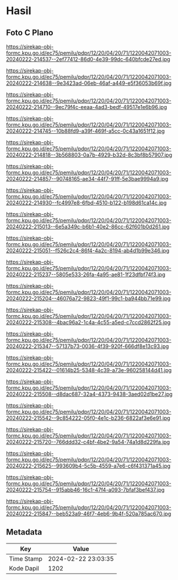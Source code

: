 # Hasil

## Foto C Plano

https://sirekap-obj-formc.kpu.go.id/ec75/pemilu/pdpr/12/20/04/20/71/1220042071003-20240222-214537--2ef77412-86d0-4e39-99dc-640bfcde27ed.jpg

https://sirekap-obj-formc.kpu.go.id/ec75/pemilu/pdpr/12/20/04/20/71/1220042071003-20240222-214638--9e3423ad-06eb-46af-a449-e5f36053b69f.jpg

https://sirekap-obj-formc.kpu.go.id/ec75/pemilu/pdpr/12/20/04/20/71/1220042071003-20240222-214710--9ec79f4c-eeaa-4ad3-bedf-49517e1e6b96.jpg

https://sirekap-obj-formc.kpu.go.id/ec75/pemilu/pdpr/12/20/04/20/71/1220042071003-20240222-214745--10b88fd9-a39f-469f-a5cc-0c43a1651f12.jpg

https://sirekap-obj-formc.kpu.go.id/ec75/pemilu/pdpr/12/20/04/20/71/1220042071003-20240222-214818--3b568803-0a7b-4929-b32d-8c3bf8b57907.jpg

https://sirekap-obj-formc.kpu.go.id/ec75/pemilu/pdpr/12/20/04/20/71/1220042071003-20240222-214857--90748165-ae34-44f7-91ff-5e3bae9994a9.jpg

https://sirekap-obj-formc.kpu.go.id/ec75/pemilu/pdpr/12/20/04/20/71/1220042071003-20240222-214930--fc4997e8-6fbd-4510-b122-b198d61ca14c.jpg

https://sirekap-obj-formc.kpu.go.id/ec75/pemilu/pdpr/12/20/04/20/71/1220042071003-20240222-215013--6e5a349c-b6b1-40e2-86cc-62f601b0d261.jpg

https://sirekap-obj-formc.kpu.go.id/ec75/pemilu/pdpr/12/20/04/20/71/1220042071003-20240222-215051--f526c2c4-86f4-4a2c-8194-ab4d1b99e346.jpg

https://sirekap-obj-formc.kpu.go.id/ec75/pemilu/pdpr/12/20/04/20/71/1220042071003-20240222-215237--5805e533-26fa-4a95-ae81-1f23dfbf74f3.jpg

https://sirekap-obj-formc.kpu.go.id/ec75/pemilu/pdpr/12/20/04/20/71/1220042071003-20240222-215204--46076a72-9823-49f1-99c1-ba944bb71e99.jpg

https://sirekap-obj-formc.kpu.go.id/ec75/pemilu/pdpr/12/20/04/20/71/1220042071003-20240222-215308--4bac96a2-1c4a-4c55-a5ed-c7ccd2862f25.jpg

https://sirekap-obj-formc.kpu.go.id/ec75/pemilu/pdpr/12/20/04/20/71/1220042071003-20240222-215347--57137b73-0036-4f39-920f-666df8e13c93.jpg

https://sirekap-obj-formc.kpu.go.id/ec75/pemilu/pdpr/12/20/04/20/71/1220042071003-20240222-215422--01614b25-5348-4c39-a73e-960258144d41.jpg

https://sirekap-obj-formc.kpu.go.id/ec75/pemilu/pdpr/12/20/04/20/71/1220042071003-20240222-215508--d8dac687-32a4-4373-9438-3aed02d1be27.jpg

https://sirekap-obj-formc.kpu.go.id/ec75/pemilu/pdpr/12/20/04/20/71/1220042071003-20240222-215542--9c854222-05f0-4e1c-b236-6822af3e6e91.jpg

https://sirekap-obj-formc.kpu.go.id/ec75/pemilu/pdpr/12/20/04/20/71/1220042071003-20240222-215720--766ddd32-c4bf-4be2-9a54-74a1d8d229fa.jpg

https://sirekap-obj-formc.kpu.go.id/ec75/pemilu/pdpr/12/20/04/20/71/1220042071003-20240222-215625--993609b4-5c5b-4559-a7e6-c6f431371a45.jpg

https://sirekap-obj-formc.kpu.go.id/ec75/pemilu/pdpr/12/20/04/20/71/1220042071003-20240222-215754--915abb46-16c1-47f4-a093-7bfaf3bef437.jpg

https://sirekap-obj-formc.kpu.go.id/ec75/pemilu/pdpr/12/20/04/20/71/1220042071003-20240222-215847--beb523a9-46f7-4eb6-9b4f-520a785ac670.jpg


## Metadata

| Key        | Value               |
| ---------- | ------------------- |
| Time Stamp | 2024-02-22 23:03:35 |
| Kode Dapil | 1202                |




